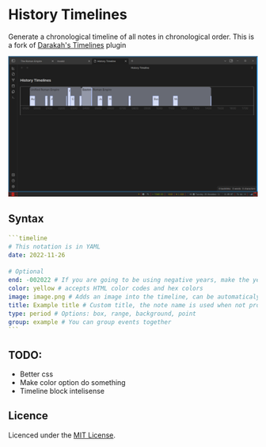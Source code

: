 # History Timelines
Generate a chronological timeline of all notes in chronological order.
This is a fork of [Darakah's Timelines](https://github.com/Darakah/obsidian-timelines) plugin

![](example-vault/screenshot.png)

## Syntax
``````yaml
```timeline
# This notation is in YAML
date: 2022-11-26

# Optional
end: -002022 # If you are going to be using negative years, make the year have six digits, otherwise it will be registered as positive (this is a problem of the Date class in JS)
color: yellow # accepts HTML color codes and hex colors
image: image.png # Adds an image into the timeline, can be automaticaly fetched when using the Banner plugin
title: Example title # Custom title, the note name is used when not provided
type: period # Options: box, range, background, point
group: example # You can group events together
```
``````

## TODO:
- Better css
- Make color option do something
- Timeline block intelisense

## Licence

Licenced under the [MIT License](https://mit-license.org/).
